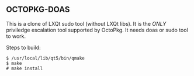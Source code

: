 ## OCTOPKG-DOAS

This is a clone of LXQt sudo tool (without LXQt libs). It is the *ONLY* priviledge escalation tool supported by OctoPkg.
It needs doas or sudo tool to work.

Steps to build:

```
$ /usr/local/lib/qt5/bin/qmake
$ make
# make install
```
